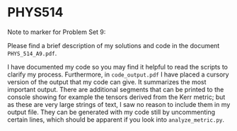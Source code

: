 # PHYS514

Note to marker for Problem Set 9: 

Please find a brief description of my solutions and code in the document `PHYS_514_A9.pdf`. 

I have documented my code so you may find it helpful to read the scripts to clarify my process. Furthermore, in `code_output.pdf` I have placed a cursory version of the output that my code can give. It summarizes the most important output. There are additional segments that can be printed to the console showing for example the tensors derived from the Kerr metric; but as these are very large strings of text, I saw no reason to include them in my output file. They can be generated with my code still by uncommenting certain lines, which should be apparent if you look into `analyze_metric.py`. 

